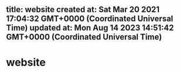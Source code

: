 
title: website
created at: Sat Mar 20 2021 17:04:32 GMT+0000 (Coordinated Universal Time)
updated at: Mon Aug 14 2023 14:51:42 GMT+0000 (Coordinated Universal Time)
---

# website

          